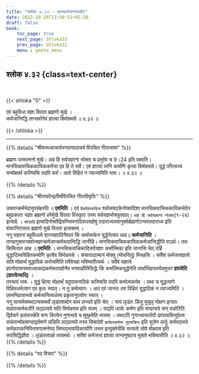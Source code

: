 ```yaml
---
title: "श्लोक ४.३२ - ज्ञानकर्मसन्यसयोग"
date: 2022-10-20T13:50:51+05:30
draft: false
book:
    toc_page: true
    next_page: Shloka33
    prev_page: Shloka31
    menu : geeta_menu
---
```




## श्लोक ४.३२  {class=text-center}

<br/>

{{< shloka  "0"  >}}

एवं बहुविधा यज्ञा वितता ब्रह्मणो मुखे ।  
कर्मजान्विद्धि तान्सर्वानेवं ज्ञात्वा विमोक्ष्यसे ॥ ४.३२ ॥

{{< /shloka >}}

---


{{% details "श्रीमत्मध्वाचार्यभगवत्पादाचर्य विरचित  गीताभाष्य" %}}

ब्रह्मणः परमात्मनो मुखे। 
अहं हि सर्वयज्ञानां भोक्ता च प्रभुरेव च 9।24 इति वक्ष्यति। 
मानसिकवाचिककायिककर्मजा एव हि ते सर्वे। 
एवं ज्ञात्वा तानि कर्माणि कृत्वा विमोक्ष्यसे। 
युद्धं परित्यज्य यन्मोक्षार्थं करिष्यसि तदपि कर्म। 
अतो विहितं न त्याज्यमिति भावः। ॥ ४.३२ ॥

{{% /details %}}



{{% details "श्रीराघवेन्द्रतीर्थविरचित गीताविवृतिः" %}}

उक्तान्कर्मभेदानुपसंहरति ॥ **एवमिति** । एवं `दैवमेवेत्यादिना`
श्लोकषट्केनोक्तदिशा मानसिकवाचिककायिकभेदेन बहुप्रकाराः यज्ञाः 
ब्रह्मणो हरेर्मुखे वितता विस्तृताः तस्य सर्वयज्ञभोक्तुतवात्‌। 
`अहं हि सर्वयज्ञानां भोक्ता`(९-२४) इत्यादेः । 
`श्रोत्रादि` इत्यादिनोक्तेंद्रियनियमनादिरूपयज्ञेषु
तदाराध्यस्यानुक्तेर्ब्रह्मणोऽन्यस्तदाराध्य इति शंकानिरासाय 
ब्रह्मणो मुखे वितता इत्यक्तम्‌ ।  
ननु यज्ञानां बहुविधत्वे ज्ञानयज्ञादिनैवालं किं कर्मात्मकेन 
युद्धेनेत्यत आह॥ **कर्मजानिति** ।  
तान्प्रागुक्तान्सर्वान्यज्ञन्कर्मजान्कर्मरूपान्विद्धि जानीहि। 
मानसिकवाचिककायिककर्मजान्विद्धीति वाऽर्थः। 
ततः किमित्यत आह ॥ **एवमिति** । 
मानसिकवाचिकादिसर्वयज्ञाः कर्मात्मिका इति जानासि चेत्‌
तर्हि युद्धादिस्वविहितकर्माणि कृत्वैव विमोक्ष्यसे । संसारादात्मानं 
मोक्तु (मोचयितुं) मिच्छसि । सर्वेषां कर्मजत्वज्ञत्वे सति मोक्षार्थं 
युद्धादिकं कर्तव्यमिति तवैवेच्छा भविष्यतीत्यर्थः । 
सर्वेषं यज्ञत्वे ज्ञानोपासनस्वाध्यायाद्यकर्मरूपयज्ञेनैव 
भगवत्प्रौतिसिद्धेः किं कर्मात्मिकयुद्धेनेति 
पार्थाभिप्रायस्येदमुत्तरं **ज्ञात्वेति (ज्ञात्वेत्यादि)** ।  
तस्यायं भावः । युद्धं हित्वा मोक्षार्थं यदुपासनादिकं करिष्यसि
तदपि कर्मात्मकमेव । तथा च युद्धत्यागे विहितधर्मत्याग एव कृतः 
स्यात्‌। न तु कर्मत्यागः । अत एवं जानतः तव विहितं 
युद्धादिकं न त्याज्यमिति । एवमभिप्रायाभावे कर्मजानित्यर्धस्य 
प्रकृतानुपयोगः स्यात्‌ ।   
ननु सत्यमेवमथाऽप्ययमर्थो लृडंतशब्देन कथं लभ्यते इति चेत्‌ । 
नायं लृडंतः किंतु मुचूलृ मोक्षण इत्यतः सन्नंतत्कर्मकर्तरि 
लट्‌प्रत्यये सति विमोक्ष्यस इति रूपम्‌ । यद्यपि धातोः कर्मण इति 
सन्प्रत्यये सन् यङोरिति द्विर्वचने हलंताच्चेति 
सनः कित्वेन गुणाभावे च मुमुक्ष्येति भाव्यम्‌ । 
तथाऽपि गुणाभ्यासलोपौ छांदसावित्युपेत्य सन्नंतान्मोक्षशन्दाद्वर्तमाने 
लडिति लट्प्रत्यये तस्य सिबादेशे `कर्मवत्कर्मणा तुल्यक्रिय` 
इति सूत्रेण कर्तुः कर्मवद्भावे
कर्मकारकनिमित्तयगात्मनेपद चिण्वद्भावादिकार्याणि लभत 
इत्युक्तेर्यकि सत्यतो लोपे मोक्ष्यस इति रूपसिद्धिर्ज्ञेया । 
लृडंतत्वपक्षे त्वयमर्थः । सर्वेषां कर्मजत्वं ज्ञात्वा तान्यनुषठाय 
मुक्तो भविष्यसीति  ॥ ४.३२ ॥
{{% /details %}}



{{% details "पद विचार" %}}


{{% /details %}}
